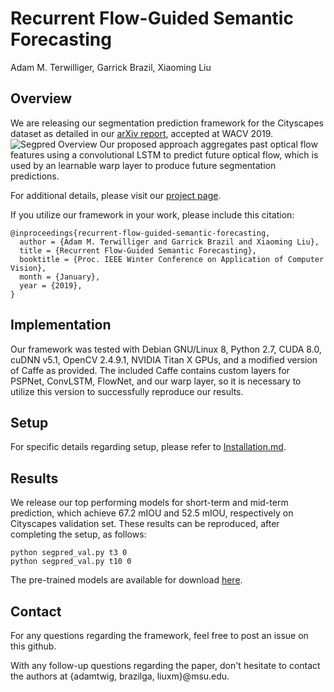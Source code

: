 # Recurrent Flow-Guided Semantic Forecasting
Adam M. Terwilliger, Garrick Brazil, Xiaoming Liu

## Overview
We are releasing our segmentation prediction framework for the Cityscapes dataset as detailed in our [arXiv report](https://arxiv.org/abs/1809.08318), accepted at WACV 2019. 
![Segpred Overview](http://cvlab.cse.msu.edu/images/segpred/overview.jpg)
Our proposed approach aggregates past optical flow features using a convolutional LSTM to predict future optical flow, which is used by an learnable warp layer to produce future segmentation predictions.

For additional details, please visit our [project page](http://cvlab.cse.msu.edu/project-segpred.html).

If you utilize our framework in your work, please include this citation:

    @inproceedings{recurrent-flow-guided-semantic-forecasting, 
      author = {Adam M. Terwilliger and Garrick Brazil and Xiaoming Liu},
      title = {Recurrent Flow-Guided Semantic Forecasting},
      booktitle = {Proc. IEEE Winter Conference on Application of Computer Vision},
      month = {January},
      year = {2019},
    }
    
## Implementation
Our framework was tested with Debian GNU/Linux 8, Python 2.7, CUDA 8.0, cuDNN v5.1, OpenCV 2.4.9.1, NVIDIA Titan X GPUs, and a modified version of Caffe as provided. The included Caffe contains custom layers for PSPNet, ConvLSTM, FlowNet, and our warp layer, so it is necessary to utilize this version to successfully reproduce our results.

## Setup
For specific details regarding setup, please refer to [Installation.md](docs/Installation.md).

## Results
We release our top performing models for short-term and mid-term prediction, which achieve 67.2 mIOU and 52.5 mIOU, respectively on Cityscapes validation set. These results can be reproduced, after completing the setup, as follows:

    python segpred_val.py t3 0
    python segpred_val.py t10 0

The pre-trained models are available for download [here](https://www.cse.msu.edu/computervision/segpred-release.zip).

## Contact
For any questions regarding the framework, feel free to post an issue on this github. 

With any follow-up questions regarding the paper, don't hesitate to contact the authors at {adamtwig, brazilga, liuxm}@msu.edu.

